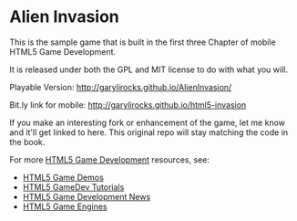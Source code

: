 Alien Invasion
==============
This is the sample game that is built in the first three Chapter of
mobile HTML5 Game Development.

It is released under both the GPL and MIT license to do with what you will.

Playable Version: 
http://garylirocks.github.io/AlienInvasion/

Bit.ly link for mobile: 
http://garylirocks.github.io/html5-invasion


If you make an interesting fork or enhancement of the game, let me know and it'll get
linked to here. This original repo will stay matching the code in the book.

For more  [HTML5 Game Development](http://garylirocks.github.io) resources, see:

* [HTML5 Game Demos](http://garylirocks.github.io/html5-demos)
* [HTML5 GameDev Tutorials](http://garylirocks.github.io/html5-game-tutorials)
* [HTML5 Game Development News](http://garylirocks.github.io/html5-news)
* [HTML5 Game Engines](http://garylirocks.github.io/html5-engines)



